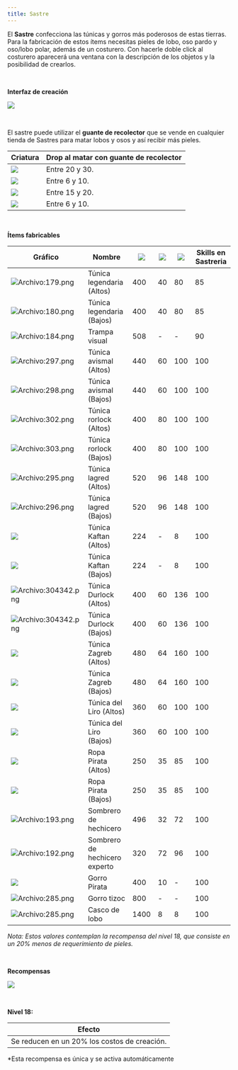 ```yaml
---
title: Sastre
---
```


El **Sastre** confecciona las túnicas y gorros más poderosos de estas tierras. Para la fabricación de estos ítems necesitas pieles de lobo, oso pardo y oso/lobo polar, además de un costurero. Con hacerle doble click al costurero aparecerá una ventana con la descripción de los objetos y la posibilidad de crearlos.

<br />

**Interfaz de creación**

![](images/trabajador/sastre/inter.png)

<br />

El sastre puede utilizar el **guante de recolector** que se vende en cualquier tienda de Sastres para matar lobos y osos y así recibir más pieles.

| **Criatura** | **Drop al matar con guante de recolector** |
| --- | --- |
| ![](images/criaturas_hostiles/238.png) | Entre 20 y 30. |
| ![](images/criaturas_hostiles/263.png) | Entre 6 y 10. |
| ![](images/criaturas_hostiles/249.png) | Entre 15 y 20. |
| ![](images/criaturas_hostiles/264.png) | Entre 6 y 10. |

<br />

**Ítems fabricables**

| **Gráfico** | **Nombre** | ![](images/trabajador/sastre/lobi.png) | ![](images/trabajador/sastre/pardo.png) | ![](images/trabajador/sastre/polar.png) | **Skills en Sastreria** |
| --- | --- | --- | --- | --- | --- |
| ![Archivo:179.png](images/trabajador/sastre/179.png) | Túnica legendaria (Altos) | 400 | 40  | 80  | 85  |
| ![Archivo:180.png](images/trabajador/sastre/180.png) | Túnica legendaria (Bajos) | 400 | 40  | 80  | 85  |
| ![Archivo:184.png](images/trabajador/sastre/184.png) | Trampa visual | 508 | -   | -   | 90  |
| ![Archivo:297.png](images/trabajador/sastre/297.png) | Túnica avismal (Altos) | 440 | 60  | 100 | 100 |
| ![Archivo:298.png](images/trabajador/sastre/298.png) | Túnica avismal (Bajos) | 440 | 60  | 100 | 100 |
| ![Archivo:302.png](images/trabajador/sastre/302.png) | Túnica rorlock (Altos) | 400 | 80  | 100 | 100 |
| ![Archivo:303.png](images/trabajador/sastre/303.png) | Túnica rorlock (Bajos) | 400 | 80  | 100 | 100 |
| ![Archivo:295.png](images/trabajador/sastre/295.png) | Túnica lagred (Altos) | 520 | 96  | 148 | 100 |
| ![Archivo:296.png](images/trabajador/sastre/296.png) | Túnica lagred (Bajos) | 520 | 96  | 148 | 100 |
| ![](images/tunicas/178.png) | Túnica Kaftan (Altos) | 224 | -   | 8   | 100 |
| ![](images/tunicas/1880.bmp) | Túnica Kaftan (Bajos) | 224 | -   | 8   | 100 |
| ![Archivo:304342.png](images/trabajador/sastre/304342.png) | Túnica Durlock (Altos) | 400 | 60  | 136 | 100 |
| ![Archivo:304342.png](images/trabajador/sastre/304342.png) | Túnica Durlock (Bajos) | 400 | 60  | 136 | 100 |
| ![](images/tunicas/10231.bmp) | Túnica Zagreb (Altos) | 480 | 64  | 160 | 100 |
| ![](images/tunicas/zagreb%20e.jpg) | Túnica Zagreb (Bajos) | 480 | 64  | 160 | 100 |
| ![](images/tunicas/299.png) | Túnica del Liro (Altos) | 360 | 60  | 100 | 100 |
| ![](images/tunicas/300.png) | Túnica del Liro (Bajos) | 360 | 60  | 100 | 100 |
| ![](images/trabajador/sastre/493.png) | Ropa Pirata (Altos) | 250 | 35  | 85  | 100 |
| ![](images/trabajador/sastre/495.png) | Ropa Pirata (Bajos) | 250 | 35  | 85  | 100 |
| ![Archivo:193.png](images/trabajador/sastre/193.png) | Sombrero de hechicero | 496 | 32  | 72  | 100 |
| ![Archivo:192.png](images/trabajador/sastre/192.png) | Sombrero de hechicero experto | 320 | 72  | 96  | 100 |
| ![](images/trabajador/sastre/3647.png) | Gorro Pirata | 400 | 10  | -   | 100 |
| ![Archivo:285.png](images/trabajador/sastre/285.png) | Gorro tizoc | 800 | -   | -   | 100 |
| ![Archivo:285.png](images/trabajador/sastre/lobo.png) | Casco de lobo | 1400 | 8   | 8   | 100 |

_Nota: Estos valores contemplan la recompensa del nivel 18, que consiste en un 20% menos de requerimiento de pieles._

<br />  

**Recompensas**

![](images/trabajador/sastre.png)

<br />

**Nivel 18:**

| **Efecto** |
| --- |
| Se reducen en un 20% los costos de creación. |

*Esta recompensa es única y se activa automáticamente